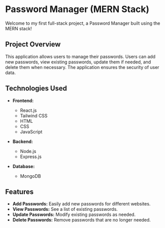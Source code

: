 # Password Manager (MERN Stack)

Welcome to my first full-stack project, a Password Manager built using the MERN stack!

## Project Overview

This application allows users to manage their passwords. Users can add new passwords, view existing passwords, update them if needed, and delete them when necessary. The application ensures the security of user data.

## Technologies Used

- **Frontend:**
  - React.js
  - Tailwind CSS
  - HTML
  - CSS
  - JavaScript

- **Backend:**
  - Node.js
  - Express.js

- **Database:**
  - MongoDB

## Features

- **Add Passwords:** Easily add new passwords for different websites.
- **View Passwords:** See a list of existing passwords.
- **Update Passwords:** Modify existing passwords as needed.
- **Delete Passwords:** Remove passwords that are no longer needed.

